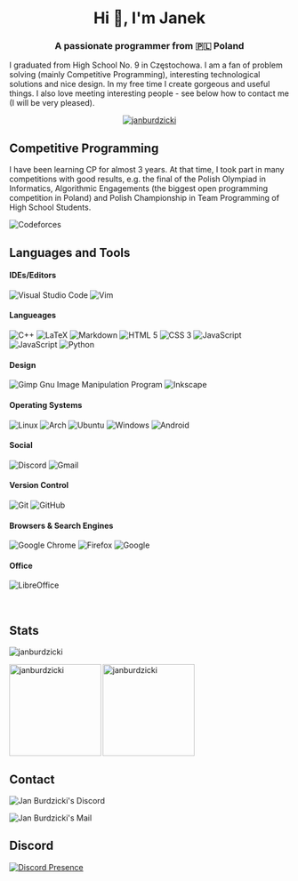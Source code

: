 <h1 align="center">Hi 👋, I'm Janek</h1>
<h3 align="center">A passionate programmer from 🇵🇱 Poland</h3>

<p>
	I graduated from High School No. 9 in Częstochowa. I am a fan of problem solving (mainly Competitive Programming), interesting technological solutions and nice design. In my free time I create gorgeous and useful things. I also love meeting interesting people - see below how to contact me (I will be very pleased).
<p>

<p align="center">
	<a href="https://github.com/ryo-ma/github-profile-trophy">
		<img src="https://github-profile-trophy.vercel.app/?username=janburdzicki&row=1&margin-w=15&no-bg=true&no-frame=true&title=Joined2020,Commits,Repositories,Followers,Stars,Issues&theme=dracula" alt="janburdzicki">
	</a>
</p>

<h2>Competitive Programming</h2>
<p>
	I have been learning CP for almost 3 years. At that time, I took part in many competitions with good results, e.g. the final of the Polish Olympiad in Informatics, Algorithmic Engagements (the biggest open programming competition in Poland) and Polish Championship in Team Programming of High School Students.
</p>
<p>
	<img src="https://img.shields.io/badge/Codeforces-445f9d?style=for-the-badge&logo=Codeforces&logoColor=white" alt="Codeforces">
</p>

<h2>Languages and Tools</h2>

<h4>IDEs/Editors</h4>
<p>
	<img src="https://img.shields.io/badge/Visual%20Studio%20Code-0078d7.svg?style=for-the-badge&logo=visual-studio-code&logoColor=white" alt="Visual Studio Code">
	<img src="https://img.shields.io/badge/VIM-%2311AB00.svg?style=for-the-badge&logo=vim&logoColor=white" alt="Vim">
</p>

<h4>Langueages</h4>
<p>
	<img src="https://img.shields.io/badge/c++-%2300599C.svg?style=for-the-badge&logo=c%2B%2B&logoColor=white" alt="C++">
	<img src="https://img.shields.io/badge/latex-%23008080.svg?style=for-the-badge&logo=latex&logoColor=white" alt="LaTeX">
	<img src="https://img.shields.io/badge/markdown-%23000000.svg?style=for-the-badge&logo=markdown&logoColor=white" alt="Markdown">
	<img src="https://img.shields.io/badge/html5-%23E34F26.svg?style=for-the-badge&logo=html5&logoColor=white" alt="HTML 5">
	<img src="https://img.shields.io/badge/css3-%231572B6.svg?style=for-the-badge&logo=css3&logoColor=white" alt="CSS 3">
	<img src="https://img.shields.io/badge/-JavaScript-F0DB4F?style=for-the-badge&logo=JavaScript&logoColor=white" alt="JavaScript">
	<img src="https://img.shields.io/badge/javascript-%23323330.svg?style=for-the-badge&logo=javascript&logoColor=%23F7DF1E" alt="JavaScript">
	<img src="https://img.shields.io/badge/python-3670A0?style=for-the-badge&logo=python&logoColor=ffdd54" alt="Python">
</p>

<h4>Design</h4>
<p>
	<img src="https://img.shields.io/badge/Gimp-657D8B?style=for-the-badge&logo=gimp&logoColor=FFFFFF" alt="Gimp Gnu Image Manipulation Program">
	<img src="https://img.shields.io/badge/Inkscape-e0e0e0?style=for-the-badge&logo=inkscape&logoColor=080A13" alt="Inkscape">
</p>

<h4>Operating Systems</h4>
<p>
	<img src="https://img.shields.io/badge/Linux-FCC624?style=for-the-badge&logo=linux&logoColor=black" alt="Linux">
	<img src="https://img.shields.io/badge/Arch%20Linux-1793D1?logo=arch-linux&logoColor=fff&style=for-the-badge" alt="Arch">
	<img src="https://img.shields.io/badge/Ubuntu-E95420?style=for-the-badge&logo=ubuntu&logoColor=white" alt="Ubuntu">
	<img src="https://img.shields.io/badge/Windows-0078D6?style=for-the-badge&logo=windows&logoColor=white" alt="Windows">
	<img src="https://img.shields.io/badge/Android-3DDC84?style=for-the-badge&logo=android&logoColor=white" alt="Android">
</p>

<h4>Social</h4>
<p>
	<img src="https://img.shields.io/badge/%3CServer%3E-%237289DA.svg?style=for-the-badge&logo=discord&logoColor=white" alt="Discord">
	<img src="https://img.shields.io/badge/Gmail-D14836?style=for-the-badge&logo=gmail&logoColor=white" alt="Gmail">
</p>

<h4>Version Control</h4>
<p>
	<img src="https://img.shields.io/badge/git-%23F05033.svg?style=for-the-badge&logo=git&logoColor=white" alt="Git">
	<img src="https://img.shields.io/badge/github-%23121011.svg?style=for-the-badge&logo=github&logoColor=white" alt="GitHub">
</p>

<h4>Browsers & Search Engines</h4>
<p>
	<img src="https://img.shields.io/badge/Google%20Chrome-4285F4?style=for-the-badge&logo=GoogleChrome&logoColor=white" alt="Google Chrome">
	<img src="https://img.shields.io/badge/Firefox-FF7139?style=for-the-badge&logo=Firefox-Browser&logoColor=white" alt="Firefox">
	<img src="https://img.shields.io/badge/google-4285F4?style=for-the-badge&logo=google&logoColor=white" alt="Google">
</p>

<h4>Office</h4>
<p>
	<img src="https://img.shields.io/badge/LibreOffice-%2318A303?style=for-the-badge&logo=LibreOffice&logoColor=white" alt="LibreOffice">
</p>

<br>

<h2>Stats</h2>
<p>
	<img src="https://komarev.com/ghpvc/?username=janburdzicki&label=Profile+views&color=291B3E&style=flat" alt="janburdzicki">
</p>

<!-- inne fajne theme do statystyk: synthwave, prussian, vue-dark, algolia, slateorange -->
<p>
	<img height="165" align="left" src="https://github-readme-stats.vercel.app/api/top-langs?username=janburdzicki&show_icons=true&locale=en&hide_border=true&border_radius=25&card_width=490&theme=jolly" alt="janburdzicki">
</p>

<p>
	<img height="165" align="center" src="https://github-readme-stats.vercel.app/api?username=janburdzicki&show_icons=true&locale=en&hide_border=true&border_radius=25&count_private=true&include_all_commits=true&theme=jolly" alt="janburdzicki">
</p>

<h2>Contact</h2>
<p>
	<a href="https://discord.com/users/703297176364777564">
		<img align="left" src="https://img.shields.io/badge/-codeking%233893-5865F2?style=flat-square&logo=Discord&logoColor=white" alt="Jan Burdzicki's Discord">
	</a>
</p>

<br>

<p>
	<a href="mailto:janburdzicki@gmail.com">
		<img align="left" src="https://img.shields.io/badge/-janburdzicki@gmail.com-EA4335?style=flat-square&logo=Gmail&logoColor=white" alt="Jan Burdzicki's Mail">
	</a>
<p>

<br>

<h2 align="left">Discord</h2>
<p align="left">
	<a href="https://discord.com/users/703297176364777564" target="_blank" rel="noreferrer">
		<img src="https://lanyard.cnrad.dev/api/703297176364777564" alt="Discord Presence">
	</a>
<p>